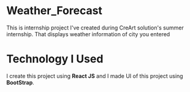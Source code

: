 # Weather_Forecast
This is internship project I've created during CreArt solution's summer internship. That displays weather information of city you entered

# Technology I Used
I create this project using **React JS** and I made UI of this project using **BootStrap**.
